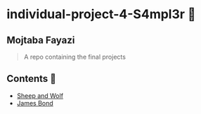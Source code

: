 # individual-project-4-S4mpl3r 🔰
## Mojtaba Fayazi
> A repo containing the final projects
## Contents 🔮
- [Sheep and Wolf](https://github.com/KNTU-Algorithm-Design-Spring-2021/individual-project-4-S4mpl3r/tree/main/sheep_and_wolf)
- [James Bond](https://github.com/KNTU-Algorithm-Design-Spring-2021/individual-project-3-S4mpl3r/tree/main/jamesbond)
